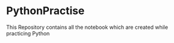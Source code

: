 # PythonPractise
This Repository contains all the notebook which are created while practicing Python
